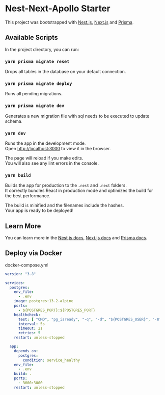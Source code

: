 # Nest-Next-Apollo Starter

This project was bootstrapped with [Nest.js](https://github.com/nestjs/nest), [Next.js](https://github.com/vercel/next.js)
and [Prisma](https://github.com/prisma/prisma).

## Available Scripts

In the project directory, you can run:

### `yarn prisma migrate reset`

Drops all tables in the database on your default connection.

### `yarn prisma migrate deploy`

Runs all pending migrations.

### `yarn prisma migrate dev`

Generates a new migration file with sql needs to be executed to update schema.

### `yarn dev`

Runs the app in the development mode.\
Open [http://localhost:3000](http://localhost:3000) to view it in the browser.

The page will reload if you make edits.\
You will also see any lint errors in the console.

### `yarn build`

Builds the app for production to the `.nest` and `.next` folders.\
It correctly bundles React in production mode and optimizes the build for the best performance.

The build is minified and the filenames include the hashes.\
Your app is ready to be deployed!

## Learn More

You can learn more in the [Nest.js docs](https://docs.nestjs.com/), [Next.js docs](https://nextjs.org/docs/getting-started)
and [Prisma docs](https://www.prisma.io/docs/).

## Deploy via Docker

docker-compose.yml

```yaml
version: "3.8"

services:
  postgres:
    env_file:
      - .env
    image: postgres:13.2-alpine
    ports:
      - ${POSTGRES_PORT}:${POSTGRES_PORT}
    healthcheck:
      test: [ "CMD", "pg_isready", "-q", "-d", "${POSTGRES_USER}", "-U", "${POSTGRES_USER}" ]
      interval: 5s
      timeout: 2s
      retries: 5
    restart: unless-stopped

  app:
    depends_on:
      postgres:
        condition: service_healthy
    env_file:
      - .env
    build: .
    ports:
      - 3000:3000
    restart: unless-stopped
```
